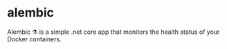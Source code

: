 # alembic
Alembic :alembic: is a simple .net core app that monitors the health status of your Docker containers.
